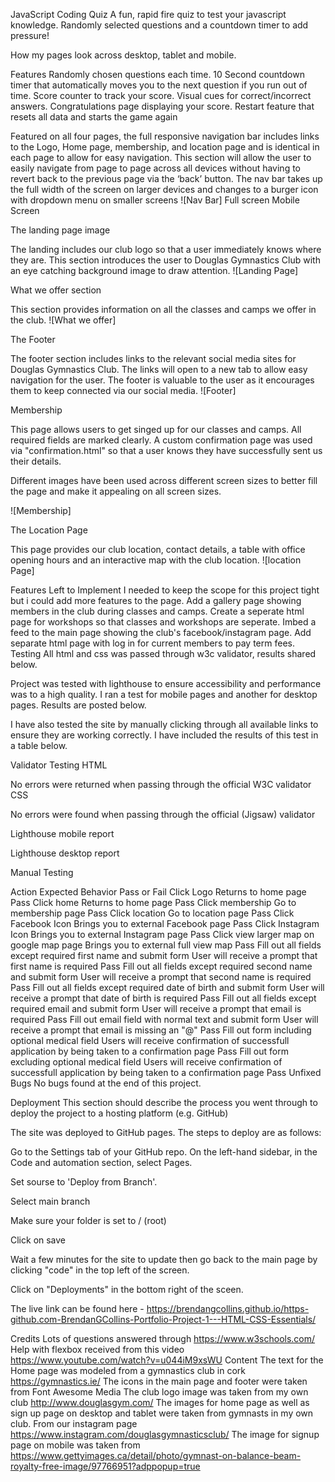 JavaScript Coding Quiz
A fun, rapid fire quiz to test your javascript knowledge. Randomly selected questions and a countdown timer to add pressure! 







How my pages look across desktop, tablet and mobile.

Features
Randomly chosen questions each time.
10 Second countdown timer that automatically moves you to the next question if you run out of time.
Score counter to track your score.
Visual cues for correct/incorrect answers.
Congratulations page displaying your score.
Restart feature that resets all data and starts the game again

Featured on all four pages, the full responsive navigation bar includes links to the Logo, Home page, membership, and location page and is identical in each page to allow for easy navigation.
This section will allow the user to easily navigate from page to page across all devices without having to revert back to the previous page via the ‘back’ button.
The nav bar takes up the full width of the screen on larger devices and changes to a burger icon with dropdown menu on smaller screens
![Nav Bar] Full screen 
Mobile Screen 

The landing page image

The landing includes our club logo so that a user immediately knows where they are.
This section introduces the user to Douglas Gymnastics Club with an eye catching background image to draw attention.
![Landing Page] 

What we offer section

This section provides information on all the classes and camps we offer in the club.
![What we offer] 

The Footer

The footer section includes links to the relevant social media sites for Douglas Gymnastics Club. The links will open to a new tab to allow easy navigation for the user.
The footer is valuable to the user as it encourages them to keep connected via our social media.
![Footer] 

Membership

This page allows users to get singed up for our classes and camps. All required fields are marked clearly. A custom confirmation page was used via "confirmation.html" so that a user knows they have successfully sent us their details.

Different images have been used across different screen sizes to better fill the page and make it appealing on all screen sizes.

![Membership] 


The Location Page

This page provides our club location, contact details, a table with office opening hours and an interactive map with the club location.
![location Page] 

Features Left to Implement
I needed to keep the scope for this project tight but i could add more features to the page.
Add a gallery page showing members in the club during classes and camps.
Create a seperate html page for workshops so that classes and workshops are seperate.
Imbed a feed to the main page showing the club's facebook/instagram page.
Add separate html page with log in for current members to pay term fees.
Testing
All html and css was passed through w3c validator, results shared below.

Project was tested with lighthouse to ensure accessibility and performance was to a high quality. I ran a test for mobile pages and another for desktop pages. Results are posted below.

I have also tested the site by manually clicking through all available links to ensure they are working correctly. I have included the results of this test in a table below.

Validator Testing
HTML

No errors were returned when passing through the official W3C validator
CSS

No errors were found when passing through the official (Jigsaw) validator

Lighthouse mobile report 

Lighthouse desktop report 

Manual Testing

Action	Expected Behavior	Pass or Fail
Click Logo	Returns to home page	Pass
Click home	Returns to home page	Pass
Click membership	Go to membership page	Pass
Click location	Go to location page	Pass
Click Facebook Icon	Brings you to external Facebook page	Pass
Click Instagram Icon	Brings you to external Instagram page	Pass
Click view larger map on google map page	Brings you to external full view map	Pass
Fill out all fields except required first name and submit form	User will receive a prompt that first name is required	Pass
Fill out all fields except required second name and submit form	User will receive a prompt that second name is required	Pass
Fill out all fields except required date of birth and submit form	User will receive a prompt that date of birth is required	Pass
Fill out all fields except required email and submit form	User will receive a prompt that email is required	Pass
Fill out email field with normal text and submit form	User will receive a prompt that email is missing an "@"	Pass
Fill out form including optional medical field	Users will receive confirmation of successfull application by being taken to a confirmation page	Pass
Fill out form excluding optional medical field	Users will receive confirmation of successfull application by being taken to a confirmation page	Pass
Unfixed Bugs
No bugs found at the end of this project.

Deployment
This section should describe the process you went through to deploy the project to a hosting platform (e.g. GitHub)

The site was deployed to GitHub pages. The steps to deploy are as follows:

Go to the Settings tab of your GitHub repo. On the left-hand sidebar, in the Code and automation section, select Pages.

Set sourse to 'Deploy from Branch'.

Select main branch

Make sure your folder is set to / (root)

Click on save

Wait a few minutes for the site to update then go back to the main page by clicking "code" in the top left of the screen.

Click on "Deployments" in the bottom right of the sceen.

The live link can be found here - https://brendangcollins.github.io/https-github.com-BrendanGCollins-Portfolio-Project-1---HTML-CSS-Essentials/

Credits
Lots of questions answered through https://www.w3schools.com/
Help with flexbox received from this video https://www.youtube.com/watch?v=u044iM9xsWU
Content
The text for the Home page was modeled from a gymnastics club in cork https://gymnastics.ie/
The icons in the main page and footer were taken from Font Awesome
Media
The club logo image was taken from my own club http://www.douglasgym.com/
The images for home page as well as sign up page on desktop and tablet were taken from gymnasts in my own club. From our instagram page https://www.instagram.com/douglasgymnasticsclub/
The image for signup page on mobile was taken from https://www.gettyimages.ca/detail/photo/gymnast-on-balance-beam-royalty-free-image/97766951?adppopup=true